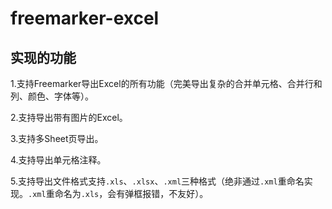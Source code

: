 # freemarker-excel
## 实现的功能

1.支持Freemarker导出Excel的所有功能（完美导出复杂的合并单元格、合并行和列、颜色、字体等）。

2.支持导出带有图片的Excel。

3.支持多Sheet页导出。

4.支持导出单元格注释。

5.支持导出文件格式支持`.xls`、`.xlsx`、`.xml`三种格式（绝非通过`.xml`重命名实现。`.xml`重命名为`.xls`，会有弹框报错，不友好）。
